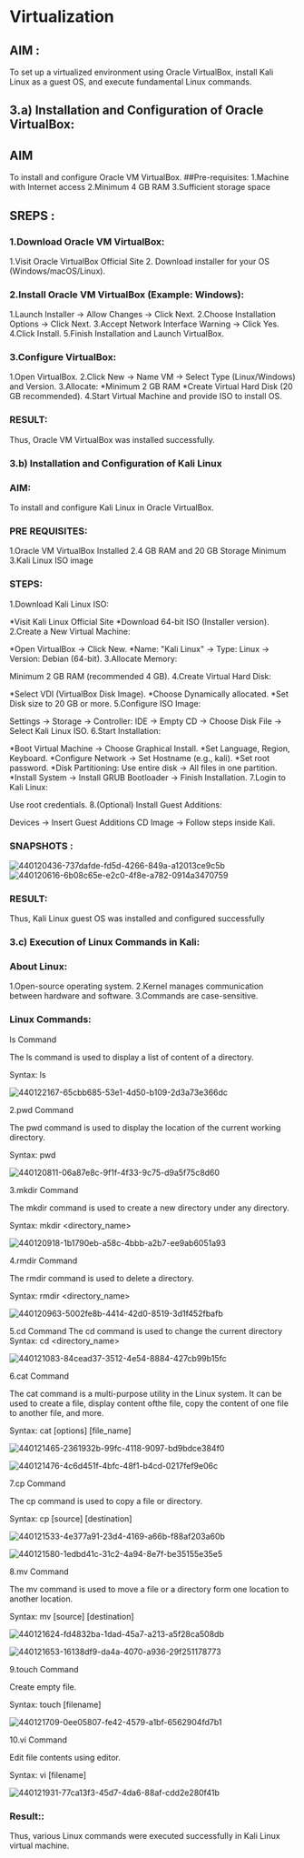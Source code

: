 # Virtualization
## AIM :
To set up a virtualized environment using Oracle VirtualBox, install Kali Linux as a guest OS, and execute fundamental Linux commands.
## 3.a) Installation and Configuration of Oracle VirtualBox:
## AIM
To install and configure Oracle VM VirtualBox.
##Pre-requisites:
 1.Machine with Internet access
 2.Minimum 4 GB RAM
 3.Sufficient storage space
 ## SREPS :
 ### 1.Download Oracle VM VirtualBox:

 1.Visit Oracle VirtualBox Official Site
 2.  Download installer for your OS (Windows/macOS/Linux).
### 2.Install Oracle VM VirtualBox (Example: Windows):

1.Launch Installer → Allow Changes → Click Next.
2.Choose Installation Options → Click Next.
3.Accept Network Interface Warning → Click Yes.
4.Click Install.
5.Finish Installation and Launch VirtualBox.
### 3.Configure VirtualBox:

1.Open VirtualBox.
2.Click New → Name VM → Select Type (Linux/Windows) and Version.
3.Allocate:
*Minimum 2 GB RAM
*Create Virtual Hard Disk (20 GB recommended).
4.Start Virtual Machine and provide ISO to install OS.
###  RESULT:
Thus, Oracle VM VirtualBox was installed successfully.
### 3.b) Installation and Configuration of Kali Linux
### AIM:
To install and configure Kali Linux in Oracle VirtualBox.
### PRE REQUISITES:
1.Oracle VM VirtualBox Installed
2.4 GB RAM and 20 GB Storage Minimum
3.Kali Linux ISO image
### STEPS:
1.Download Kali Linux ISO:

*Visit Kali Linux Official Site
*Download 64-bit ISO (Installer version).
2.Create a New Virtual Machine:

*Open VirtualBox → Click New.
*Name: "Kali Linux" → Type: Linux → Version: Debian (64-bit).
3.Allocate Memory:

Minimum 2 GB RAM (recommended 4 GB).
4.Create Virtual Hard Disk:

*Select VDI (VirtualBox Disk Image).
*Choose Dynamically allocated.
*Set Disk size to 20 GB or more.
5.Configure ISO Image:

Settings → Storage → Controller: IDE → Empty CD → Choose Disk File → Select Kali Linux ISO.
6.Start Installation:

*Boot Virtual Machine → Choose Graphical Install.
*Set Language, Region, Keyboard.
*Configure Network → Set Hostname (e.g., kali).
*Set root password.
*Disk Partitioning: Use entire disk → All files in one partition.
*Install System → Install GRUB Bootloader → Finish Installation.
7.Login to Kali Linux:

Use root credentials.
8.(Optional) Install Guest Additions:

Devices → Insert Guest Additions CD Image → Follow steps inside Kali.
### SNAPSHOTS :
![440120436-737dafde-fd5d-4266-849a-a12013ce9c5b](https://github.com/user-attachments/assets/be41995e-7ab5-4464-aaf5-bfcd54a583fd)
![440120616-6b08c65e-e2c0-4f8e-a782-0914a3470759](https://github.com/user-attachments/assets/fd36559f-f633-4a76-9098-4bbe8ad23e78)
### RESULT:
Thus, Kali Linux guest OS was installed and configured successfully
### 3.c) Execution of Linux Commands in Kali:
### About Linux:
1.Open-source operating system.
2.Kernel manages communication between hardware and software.
3.Commands are case-sensitive.
### Linux Commands:
ls Command

The ls command is used to display a list of content of a directory.

Syntax:
ls


![440122167-65cbb685-53e1-4d50-b109-2d3a73e366dc](https://github.com/user-attachments/assets/c479a012-95bc-4685-86ff-8271f71ebb6c)


2.pwd Command

The pwd command is used to display the location of the current working directory.

Syntax:
pwd


![440120811-06a87e8c-9f1f-4f33-9c75-d9a5f75c8d60](https://github.com/user-attachments/assets/e4671627-d177-4ae5-b6cf-cec2cde6b97d)


3.mkdir Command

The mkdir command is used to create a new directory under any directory.

Syntax:
mkdir <directory_name>


![440120918-1b1790eb-a58c-4bbb-a2b7-ee9ab6051a93](https://github.com/user-attachments/assets/7388075c-edce-4e5b-9ca1-7a14d438159c)


4.rmdir Command

The rmdir command is used to delete a directory.

Syntax:
rmdir <directory_name>


![440120963-5002fe8b-4414-42d0-8519-3d1f452fbafb](https://github.com/user-attachments/assets/5b495804-78a0-455d-b5aa-f340883d2bb3)


5.cd Command The cd command is used to change the current directory
Syntax:
cd <directory_name>


![440121083-84cead37-3512-4e54-8884-427cb99b15fc](https://github.com/user-attachments/assets/94497d69-6f00-4f1d-9d77-24d6544c6283)


6.cat Command

The cat command is a multi-purpose utility in the Linux system. It can be used to create a file, display content ofthe file, copy the content of one file to another file, and more.

Syntax:
cat [options] [file_name]


![440121465-2361932b-99fc-4118-9097-bd9bdce384f0](https://github.com/user-attachments/assets/093cd3d6-95fe-416f-9db4-e75b92fc562e)


![440121476-4c6d451f-4bfc-48f1-b4cd-0217fef9e06c](https://github.com/user-attachments/assets/7e217ccd-a672-4c48-b34b-8db82cbcd1c5)


7.cp Command

The cp command is used to copy a file or directory.

Syntax:
cp [source] [destination]


![440121533-4e377a91-23d4-4169-a66b-f88af203a60b](https://github.com/user-attachments/assets/7ed3a3bc-00fc-4c50-bbaa-2b3b029095d3)


![440121580-1edbd41c-31c2-4a94-8e7f-be35155e35e5](https://github.com/user-attachments/assets/443fc685-952e-4299-8ccc-7cb7f353abea)



8.mv Command

The mv command is used to move a file or a directory form one location to another location.

Syntax:
mv
[source] [destination]



![440121624-fd4832ba-1dad-45a7-a213-a5f28ca508db](https://github.com/user-attachments/assets/c127cf26-b491-403c-908c-ba65cb732642)



![440121653-16138df9-da4a-4070-a936-29f251178773](https://github.com/user-attachments/assets/8d4caca2-b43e-4f01-b691-3704608d33bb)



9.touch Command

Create empty file.

Syntax:
touch [filename]


![440121709-0ee05807-fe42-4579-a1bf-6562904fd7b1](https://github.com/user-attachments/assets/2ff97b5e-a62a-4caf-871c-b59089515385)


10.vi Command

Edit file contents using editor.

Syntax:
vi [filename]


![440121931-77ca13f3-45d7-4da6-88af-cdd2e280f41b](https://github.com/user-attachments/assets/5429fdfc-c4e0-4c21-88ae-a60129217ef3)


### Result::
Thus, various Linux commands were executed successfully in Kali Linux virtual machine.











